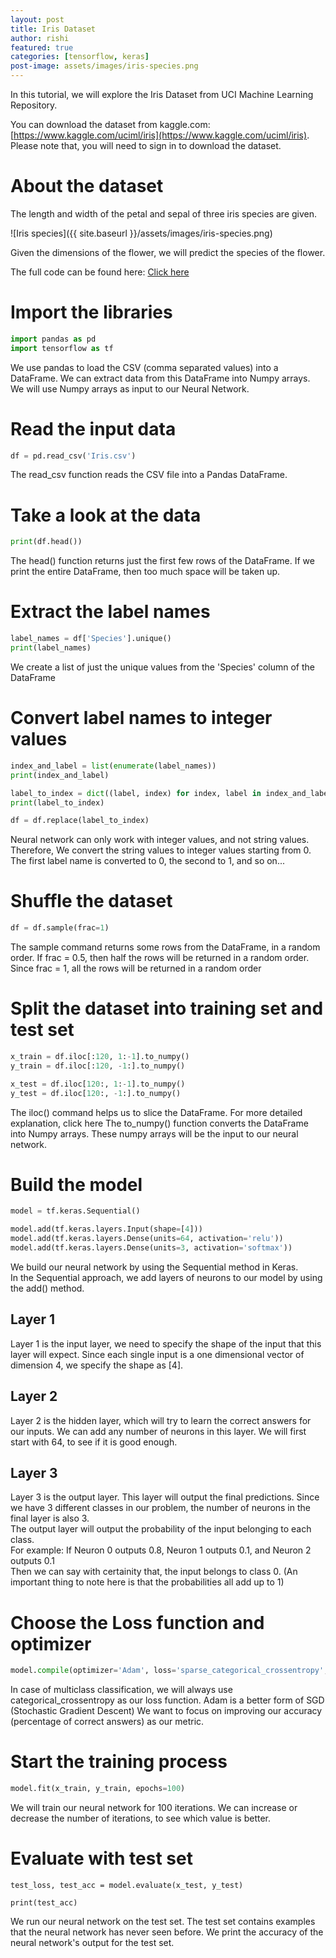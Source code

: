 ```yaml
---
layout: post
title: Iris Dataset
author: rishi
featured: true
categories: [tensorflow, keras]
post-image: assets/images/iris-species.png
---
```


In this tutorial, we will explore the Iris Dataset from UCI Machine Learning Repository.  

You can download the dataset from kaggle.com: [https://www.kaggle.com/uciml/iris](https://www.kaggle.com/uciml/iris). Please note that, you will need to sign in to download the dataset.  

# About the dataset
The length and width of the petal and sepal of three iris species are given.  

![Iris species]({{ site.baseurl }}/assets/images/iris-species.png)

Given the dimensions of the flower, we will predict the species of the flower. 

The full code can be found here: [Click here](https://nbviewer.jupyter.org/github/rishi93/thegoodpython_notebooks/blob/master/iris-classification.ipynb)  

# Import the libraries
```python
import pandas as pd
import tensorflow as tf
```
We use pandas to load the CSV (comma separated values) into a DataFrame. We can extract data from this DataFrame into Numpy arrays. We will use Numpy arrays as input to our Neural Network.  

# Read the input data
```python
df = pd.read_csv('Iris.csv')
```
The read_csv function reads the CSV file into a Pandas DataFrame.  

# Take a look at the data
```python
print(df.head())
```
The head() function returns just the first few rows of the DataFrame. If we print the entire DataFrame, then too much space will be taken up.  

# Extract the label names
```python
label_names = df['Species'].unique()
print(label_names)
```
We create a list of just the unique values from the 'Species' column of the DataFrame

# Convert label names to integer values
```python
index_and_label = list(enumerate(label_names))
print(index_and_label)

label_to_index = dict((label, index) for index, label in index_and_label)
print(label_to_index)

df = df.replace(label_to_index)
```
Neural network can only work with integer values, and not string values.  
Therefore, We convert the string values to integer values starting from 0.  
The first label name is converted to 0, the second to 1, and so on...  

# Shuffle the dataset
```python
df = df.sample(frac=1)
```
The sample command returns some rows from the DataFrame, in a random order. If frac = 0.5, then half the rows will be returned in a random order. Since frac = 1, all the rows will be returned in a random order

# Split the dataset into training set and test set
```python
x_train = df.iloc[:120, 1:-1].to_numpy()
y_train = df.iloc[:120, -1:].to_numpy()

x_test = df.iloc[120:, 1:-1].to_numpy()
y_test = df.iloc[120:, -1:].to_numpy()
```
The iloc() command helps us to slice the DataFrame. For more detailed explanation, click here
The to_numpy() function converts the DataFrame into Numpy arrays. These numpy arrays will be the input to our neural network.  

# Build the model
```python
model = tf.keras.Sequential()

model.add(tf.keras.layers.Input(shape=[4]))
model.add(tf.keras.layers.Dense(units=64, activation='relu'))
model.add(tf.keras.layers.Dense(units=3, activation='softmax'))
```
We build our neural network by using the Sequential method in Keras.  
In the Sequential approach, we add layers of neurons to our model by using the add() method.  
## Layer 1
Layer 1 is the input layer, we need to specify the shape of the input that this layer will expect. 
Since each single input is a one dimensional vector of dimension 4, we specify the shape as [4].  
## Layer 2
Layer 2 is the hidden layer, which will try to learn the correct answers for our inputs. We can add any number of neurons in this layer. We will first start with 64, to see if it is good enough. 
## Layer 3
Layer 3 is the output layer. This layer will output the final predictions. Since we have 3 different classes in our problem, the number of neurons in the final layer is also 3.  
The output layer will output the probability of the input belonging to each class.  
For example: 
If Neuron 0 outputs 0.8, Neuron 1 outputs 0.1, and Neuron 2 outputs 0.1  
Then we can say with certainity that, the input belongs to class 0. 
(An important thing to note here is that the probabilities all add up to 1)  

# Choose the Loss function and optimizer
```python
model.compile(optimizer='Adam', loss='sparse_categorical_crossentropy', metrics=['accuracy'])
```
In case of multiclass classification, we will always use categorical_crossentropy as our loss function. 
Adam is a better form of SGD (Stochastic Gradient Descent)
We want to focus on improving our accuracy (percentage of correct answers) as our metric.  

# Start the training process
```python
model.fit(x_train, y_train, epochs=100)
```
We will train our neural network for 100 iterations. We can increase or decrease the number of iterations, to see which value is better.  

# Evaluate with test set
```
test_loss, test_acc = model.evaluate(x_test, y_test)

print(test_acc)
```
We run our neural network on the test set. The test set contains examples that the neural network has never seen before. We print the accuracy of the neural network's output for the test set.  